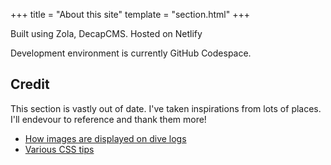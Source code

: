 +++
title = "About this site"
template = "section.html"
+++

Built using Zola, DecapCMS. Hosted on Netlify

Development environment is currently GitHub Codespace.

## Credit

This section is vastly out of date. I've taken inspirations from lots of places. I'll endevour to reference and thank them more!

- [How images are displayed on dive logs](https://12daysofweb.dev/2021/image-display-elements/)
- [Various CSS tips](https://moderncss.dev/)
